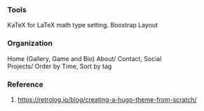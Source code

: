 
### Tools 
KaTeX for LaTeX math type setting.
Boostrap Layout 

### Organization 
Home (Gallery, Game and Bio) 
About/ Contact, Social  
Projects/ Order by Time, Sort by tag

### Reference 
1. https://retrolog.io/blog/creating-a-hugo-theme-from-scratch/


